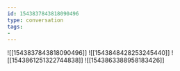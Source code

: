 ```yaml
---
id: 1543837843818090496
type: conversation
tags:
- 
---
```

![[1543837843818090496]]
![[1543848428253245440]]
![[1543861251322744838]]
![[1543863388958183426]]


